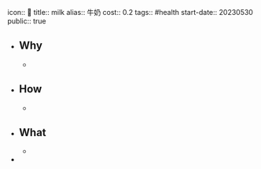 icon:: 🥛
title:: milk
alias:: 牛奶
cost:: 0.2
tags:: #health 
start-date:: 20230530
public:: true

- ## Why
  -
- ## How
  -
- ## What
  -
-